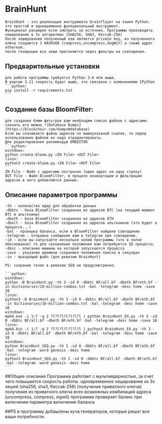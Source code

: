 # BrainHunt
    BrainHunt - это реализация инструмента brainflayer на языке Python. это простой и одновременно функциональный инструмент. 
    Функционал расширен если смотреть на источник. Программы производить хеширование в 3х алгоритмах (SHA256, SHA3, Keccak-256)
    После хеширования полученный хеш является private key, из полученного ключа создаются 3 HASH160 (compress,uncompress,SegWit) а также адрес ethereum.
    после генерации все хеши прогоняются через фильтры на совпадения.

## Предварительные установки
    для работы программы требуется Python 3.6 или выше.
    В версии 3.11 скорость будет выше, это связанно с изменениями CPython
    ```python:
    pip install -r requirements.txt
    ```

## Создание базы BloomFilter:
    для создания блюм фитьтров вам необходим список файлов с адресами:
    скачать его можно ![Database Dumps](https://blockchair.com/dumps#database)
    Если вы скачиваете файлы адресов по вышеуказаной ссылке, то перед использование файлов их надо отредактировать.
    Для редактирования рекомендую EMEDITOR
    ```python:
    winndows:
    python create-bloom.py <IN File> <OUT File>
    linux:
    python3 create-bloom.py <IN File> <OUT File>
    ```
    IN File - Файл с адресами построчно (один адрес на одну строку)
    OUT File - Файл BloomFilter, в процесе конвертации и фильтрации адресов в него добавляются данные.

## Описание параметров программы
    -th - количество ядер для обработки данных
    -dbbtc - база BloomFilter созданная из адресов BTC (на текущий момент BTC и альткоины)
    -dbeth - база BloomFilter созданная из адресов ETH
    -dbalt - база BloomFilter созданная из адресов альткоинов (это будет в процессе...)
    -bal - проверка баланса, если в BloomFilter найдено совпадение
    -telegram - отправка сообщения вам в telegram при совпадении.
    -id - если вы запускаете несколько копий программы (что в полне обоснованно) то для сохнанения положения вам потребуется ID процесса.
    -desc - описание машины на которой запускается процесса
    -save - указание времени сохраниея положения поиска в секундах
    -in - выходящий файл (для ревизии BrainHunt)

    PS: сохрание точек в ревизии SEQ не предусмотренно.

    ```python:
    winndows:
    python -B BrainHunt.py -th 3 -id 0 -dbbtc BF/all.bf -dbeth BF/eth.bf -in dictionaries/10-million-combos.txt -bal -telegram -desc home -save 10
    linux:
    python3 -B BrainHunt.py -th 3 -id 0 -dbbtc BF/all.bf -dbeth BF/eth.bf -in dictionaries/10-million-combos.txt -bal -telegram -desc home -save 10
    winndows:
    mp64.exe -i 1:7 -q 2 ?l?l?l?l?l?l?l | python BrainHunt_EX.py -th 3 -id 0 -dbbtc BF/all.bf -dbeth BF/eth.bf -bal -telegram -desc home -save 10
    linux:
    mp64.bin -i 1:7 -q 2 ?l?l?l?l?l?l?l | python3 BrainHunt_EX.py -th 3 -id 0 -dbbtc BF/all.bf -dbeth BF/eth.bf -bal -telegram -desc home -save 10
    winndows:
    python BrainHunt_SEQ.py -th 1 -id 0 -dbbtc BF/all.bf -dbeth BF/eth.bf -bal -telegram -word genesis -desc home
    linux:
    python3 BrainHunt_SEQ.py -th 1 -id 0 -dbbtc BF/all.bf -dbeth BF/eth.bf -bal -telegram -word genesis -desc home
    ```

##Общее описание
    Программа работает с мультиядерностью, за счет чего повышается скорость работы.
    одновременное хеширование из 3х хешей (sha256, sha3, Keccak-256) (получение приватного ключа)
    получение из приватного ключа всех возможных комбинаций адреса (uncompress, compress, sigwit)
    программа проверяет баланс при включении параметра включение баланса

##PS
    в программу добаылены куча генераторов, которые решат все ваши потребности.
    

